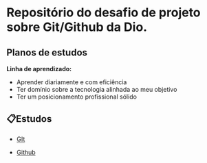 # Repositório do desafio de projeto sobre Git/Github da Dio.

## Planos de estudos

**Linha de aprendizado:**

- Aprender diariamente e com eficiência
- Ter domínio sobre a tecnologia alinhada ao meu objetivo
- Ter um posicionamento profissional sólido

## 📋Estudos

- [GIt](https://github.com/moouro/dio-desafio-github/tree/main/Estudos/Git)

- [Github](https://github.com/moouro/dio-desafio-github/tree/main/Estudos/Github)
